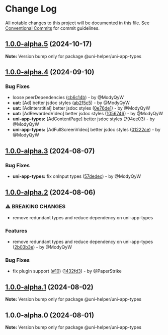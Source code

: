 # Change Log

All notable changes to this project will be documented in this file.
See [Conventional Commits](https://conventionalcommits.org) for commit guidelines.

## [1.0.0-alpha.5](https://github.com/uni-helper/uni-typed/compare/v1.0.0-alpha.4...v1.0.0-alpha.5) (2024-10-17)

**Note:** Version bump only for package @uni-helper/uni-app-types

## [1.0.0-alpha.4](https://github.com/uni-helper/uni-typed/compare/v1.0.0-alpha.3...v1.0.0-alpha.4) (2024-09-10)

### Bug Fixes

* loose peerDependencies ([cb6c14b](https://github.com/uni-helper/uni-typed/commit/cb6c14bbbf02e8bd408861e394ab2fd93697ee6b)) - by @ModyQyW
* **uat:** [Ad] better jsdoc styles ([ab2f5c5](https://github.com/uni-helper/uni-typed/commit/ab2f5c56d355c8bdfbc15bfbc131f60e995045eb)) - by @ModyQyW
* **uat:** [AdInterstitial] better jsdoc styles ([0e76de1](https://github.com/uni-helper/uni-typed/commit/0e76de15a0e363868780097866da5582d18d2777)) - by @ModyQyW
* **uat:** [AdRewardedVideo] better jsdoc styles ([1056746](https://github.com/uni-helper/uni-typed/commit/1056746924c60cca2dee02cb6d5fd1a70beb51d8)) - by @ModyQyW
* **uni-app-types:** [AdContentPage] better jsdoc styles ([794ee03](https://github.com/uni-helper/uni-typed/commit/794ee034e25a583d25297d68ce55a1543d847190)) - by @ModyQyW
* **uni-app-types:** [AdFullScreenVideo] better jsdoc styles ([01222ce](https://github.com/uni-helper/uni-typed/commit/01222ce2ce023858996675aeeebcd56200b8345d)) - by @ModyQyW

## [1.0.0-alpha.3](https://github.com/uni-helper/uni-typed/compare/v1.0.0-alpha.2...v1.0.0-alpha.3) (2024-08-07)

### Bug Fixes

* **uni-app-types:** fix onInput types ([57dedec](https://github.com/uni-helper/uni-typed/commit/57dedec513e43a1c807ef6badb00bea68a465b14)) - by @ModyQyW

## [1.0.0-alpha.2](https://github.com/uni-helper/uni-typed/compare/v1.0.0-alpha.1...v1.0.0-alpha.2) (2024-08-06)

### ⚠ BREAKING CHANGES

* remove redundant types and reduce dependency on uni-app-types

### Features

* remove redundant types and reduce dependency on uni-app-types ([2b03b3e](https://github.com/uni-helper/uni-typed/commit/2b03b3ee83fbb42614591ea8adca352ce18deda1)) - by @ModyQyW

### Bug Fixes

* fix plugin support ([#10](https://github.com/uni-helper/uni-typed/issues/10)) ([1432fd3](https://github.com/uni-helper/uni-typed/commit/1432fd3855382c0dfa623f056531a6c5b5eddc8c)) - by @PaperStrike

## [1.0.0-alpha.1](https://github.com/uni-helper/uni-typed/compare/v1.0.0-alpha.0...v1.0.0-alpha.1) (2024-08-02)

**Note:** Version bump only for package @uni-helper/uni-app-types

## 1.0.0-alpha.0 (2024-08-01)

**Note:** Version bump only for package @uni-helper/uni-app-types
